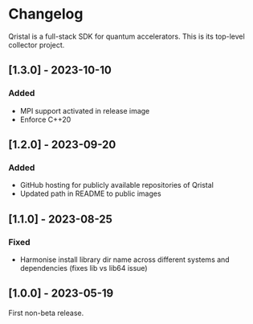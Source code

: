 # Changelog

Qristal is a full-stack SDK for quantum accelerators.  This is its top-level collector project.

## [1.3.0] - 2023-10-10

### Added

- MPI support activated in release image
- Enforce C++20


## [1.2.0] - 2023-09-20

### Added

- GitHub hosting for publicly available repositories of Qristal
- Updated path in README to public images


## [1.1.0] - 2023-08-25

### Fixed

- Harmonise install library dir name across different systems and dependencies (fixes lib vs lib64 issue)


## [1.0.0] - 2023-05-19

First non-beta release.


